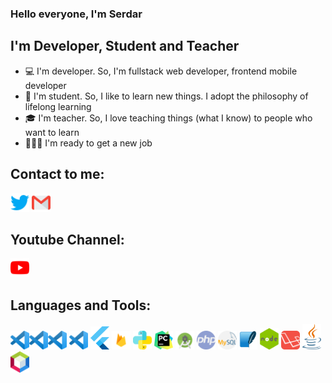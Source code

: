 ### Hello everyone, I'm Serdar

## I'm Developer, Student and Teacher
- 💻 I'm developer. So, I'm fullstack web developer, frontend mobile developer
- 📖 I'm student. So, I like to learn new things. I adopt the philosophy of lifelong learning
- 🎓 I'm teacher. So, I love teaching things (what I know) to people who want to learn
- 🏋🏻‍♂️ I'm ready to get a new job

## Contact to me:
[<img src="twitter.png" width="30">](https://www.twitter.com/serdarplt_)
[<img src="gmail.png" width="30">](mailto:serdar.plt21@gmail.com)

## Youtube Channel:
[<img src="youtube.png" width="30">](https://www.youtube.com/channel/UCcGkVD4b22EOGSDdnnJ2QkA?view_as=subscriber)


## Languages and Tools:
<img src="vscode.png" width="30"><img src="vscode.png" width="30"><img src="vscode.png" width="30">
[<img src="vscode.png" width="30">](https://code.visualstudio.com/)
[<img src="flutter.png" width="30">](https://flutter.dev/)
[<img src="firebase.png" width="30">](https://firebase.google.com/)
[<img src="python.png" width="30">](https://www.python.org/)
[<img src="pycharm.png" width="30">](https://www.jetbrains.com/pycharm/)
[<img src="android_studio.png" width="30">](https://developer.android.com/studio)
[<img src="php.png" width="30">](https://www.php.net/)
[<img src="mysql.png" width="30">](https://www.mysql.com/)
[<img src="sqlite.png" width="30">](https://www.sqlite.org/index.html)
[<img src="nodejs.png" width="30">](https://nodejs.org/en/)
[<img src="laravel.png" width="30">](https://laravel.com/)
[<img src="java.png" width="30">](https://www.java.com/en/)
[<img src="netbeans.png" width="30">](https://netbeans.org/)